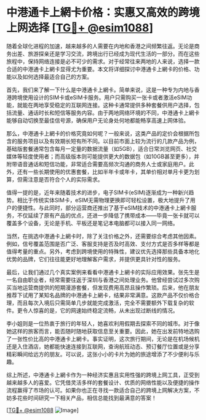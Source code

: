 # 中港通卡上網卡价格：实惠又高效的跨境上网选择 [[TG💪+ @esim1088](https://t.me/s/esim1088)]

随着全球化进程的加速，越来越多的人需要在内地和香港之间频繁往返。无论是商务出差、旅游探亲还是学习交流，跨境出行已经成为现代生活的一部分。而在这些旅程中，保持网络连接是必不可少的需求。对于经常往来两地的人来说，选择一款合适的中港通卡上網卡显得尤为重要。本文将详细探讨中港通卡上網卡的价格、功能以及如何选择最适合自己的方案。

首先，我们来了解一下什么是中港通卡上網卡。简单来说，这是一种专为内地与香港跨境使用设计的SIM卡或eSIM卡服务。用户只需购买一张卡或者激活eSIM功能，就能在两地享受稳定的互联网连接。这种卡通常提供多种套餐供用户选择，包括流量、通话时长和短信等服务内容。由于两地网络环境的不同，中港通卡上網卡能够自动切换至最佳信号源，确保用户无论身处何地都能畅享高速上网体验。

那么，中港通卡上網卡的价格究竟如何呢？一般来说，这类产品的定价会根据所包含的服务项目以及有效期长短有所不同。以目前市面上较为流行的几款产品为例，基础版套餐通常包含每月一定量的数据流量（如5GB），适合日常浏览网页、社交媒体等轻度使用者；而高级版本则可能提供更大的数据包（如10GB甚至更多），并附带语音通话和短信功能，非常适合需要高频次沟通的商务人士或家庭用户。此外，还有一些长期使用的优惠套餐，比如半年卡或年卡，其单价相对单月卡更为划算，但需注意是否符合个人的实际需求。

值得一提的是，近年来随着技术的进步，电子SIM卡(eSIM)逐渐成为一种新兴趋势。相比于传统实体SIM卡，eSIM无需物理更换即可轻松设置，极大地提升了用户的便捷性。与此同时，部分运营商还推出了基于eSIM技术的中港通卡上網卡服务，不仅延续了原有产品的优点，还进一步降低了携带成本——毕竟一张卡就可以覆盖多个设备，无论是手机、平板还是笔记本电脑都可以接入同一网络。

当然，在挑选中港通卡上網卡时，除了关注价格之外，还需要综合考虑其他因素。例如，信号覆盖范围是否广泛、客服支持是否及时高效、支付方式是否多样等都是值得考量的重点。另外，考虑到跨境使用的特殊性，建议优先选择那些具备本地化优势的品牌，它们往往能更好地理解客户需求，并提供更具针对性的服务。

最后，让我们通过几个真实案例来看看中港通卡上網卡的实际应用效果。张先生是一名自由职业者，经常需要往返于深圳与香港之间处理业务。他曾经尝试过多次购买当地运营商提供的短期漫游套餐，但发现费用高昂且操作繁琐。后来，他在朋友推荐下试用了某知名品牌的中港通卡上網卡，结果非常满意。这款产品不仅价格合理，而且每次入境后只需简单几步就能完成激活，完全不需要额外下载复杂的软件。更令人惊喜的是，它的网速始终稳定流畅，从未出现过断线的情况。

李小姐则是一位热衷于旅行的年轻人，她喜欢利用假期去探索不同的城市。对于像她这样的旅客而言，能否随时随地获取信息至关重要。因此，她在出发前特地选购了一张性价比高的中港通卡上網卡。事实证明，这次旅行期间，无论是在机场候机还是入住酒店，她都能快速连接到互联网，查询航班动态、预订餐厅位置或是分享精彩瞬间给远方的朋友。可以说，这张小小的卡片为她的旅途增添了不少便利与乐趣。

综上所述，中港通卡上網卡作为一种经济实惠且实用性强的跨境上网工具，正受到越来越多人的喜爱。它凭借灵活多样的套餐设计、优质的网络性能以及便捷的操作流程赢得了市场的认可。如果你也正在寻找一款适合自己的跨境上网解决方案，不妨多花些时间研究一下相关产品，相信总能找到最满意的答案！

[[TG💪+ @esim1088](https://t.me/s/esim1088) ![Image](https://i.postimg.cc/4NQfJmqS/Snipaste-2025-05-13-00-14-12.png)]